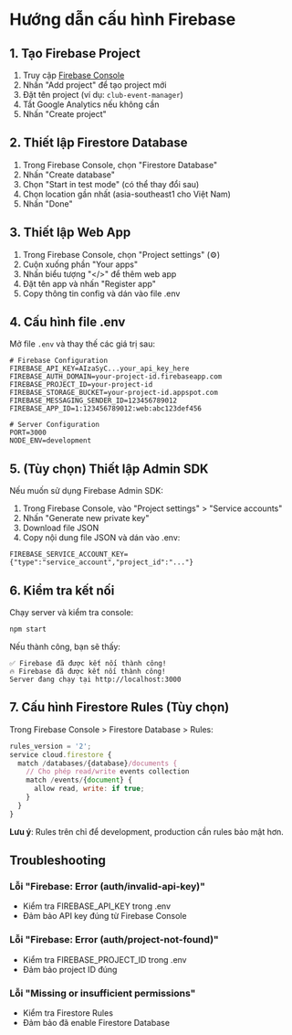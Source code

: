 # Hướng dẫn cấu hình Firebase

## 1. Tạo Firebase Project

1. Truy cập [Firebase Console](https://console.firebase.google.com/)
2. Nhấn "Add project" để tạo project mới
3. Đặt tên project (ví dụ: `club-event-manager`)
4. Tắt Google Analytics nếu không cần
5. Nhấn "Create project"

## 2. Thiết lập Firestore Database

1. Trong Firebase Console, chọn "Firestore Database"
2. Nhấn "Create database"
3. Chọn "Start in test mode" (có thể thay đổi sau)
4. Chọn location gần nhất (asia-southeast1 cho Việt Nam)
5. Nhấn "Done"

## 3. Thiết lập Web App

1. Trong Firebase Console, chọn "Project settings" (⚙️)
2. Cuộn xuống phần "Your apps"
3. Nhấn biểu tượng "</>" để thêm web app
4. Đặt tên app và nhấn "Register app"
5. Copy thông tin config và dán vào file .env

## 4. Cấu hình file .env

Mở file `.env` và thay thế các giá trị sau:

```env
# Firebase Configuration
FIREBASE_API_KEY=AIzaSyC...your_api_key_here
FIREBASE_AUTH_DOMAIN=your-project-id.firebaseapp.com
FIREBASE_PROJECT_ID=your-project-id
FIREBASE_STORAGE_BUCKET=your-project-id.appspot.com
FIREBASE_MESSAGING_SENDER_ID=123456789012
FIREBASE_APP_ID=1:123456789012:web:abc123def456

# Server Configuration
PORT=3000
NODE_ENV=development
```

## 5. (Tùy chọn) Thiết lập Admin SDK

Nếu muốn sử dụng Firebase Admin SDK:

1. Trong Firebase Console, vào "Project settings" > "Service accounts"
2. Nhấn "Generate new private key"
3. Download file JSON
4. Copy nội dung file JSON và dán vào .env:

```env
FIREBASE_SERVICE_ACCOUNT_KEY={"type":"service_account","project_id":"..."}
```

## 6. Kiểm tra kết nối

Chạy server và kiểm tra console:

```bash
npm start
```

Nếu thành công, bạn sẽ thấy:
```
✅ Firebase đã được kết nối thành công!
🔥 Firebase đã được kết nối thành công!
Server đang chạy tại http://localhost:3000
```

## 7. Cấu hình Firestore Rules (Tùy chọn)

Trong Firebase Console > Firestore Database > Rules:

```javascript
rules_version = '2';
service cloud.firestore {
  match /databases/{database}/documents {
    // Cho phép read/write events collection
    match /events/{document} {
      allow read, write: if true;
    }
  }
}
```

**Lưu ý**: Rules trên chỉ để development, production cần rules bảo mật hơn.

## Troubleshooting

### Lỗi "Firebase: Error (auth/invalid-api-key)"
- Kiểm tra FIREBASE_API_KEY trong .env
- Đảm bảo API key đúng từ Firebase Console

### Lỗi "Firebase: Error (auth/project-not-found)"
- Kiểm tra FIREBASE_PROJECT_ID trong .env
- Đảm bảo project ID đúng

### Lỗi "Missing or insufficient permissions"
- Kiểm tra Firestore Rules
- Đảm bảo đã enable Firestore Database
